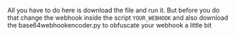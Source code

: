All you have to do here is download the file and run it. 
But before you do that change the webhook inside the script `YOUR_WEBHOOK`
and also download the base64webhookencoder.py to obfuscate your webhook a little bit
